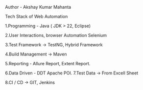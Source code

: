 Author - Akshay Kumar Mahanta 

Tech Stack of Web Automation

1.Programming - Java ( JDK > 22, Eclipse)

2.User Interactions, browser Automation Selenium

3.Test Framework -> TestNG, Hybrid Framework

4.Build Management -> Maven

5.Reporting - Allure Report, Extent Report.

6.Data Driven - DDT Apache POI.
7.Test Data -> From Excell Sheet

8.CI / CD -> GIT, Jenkins

